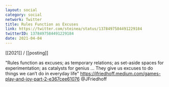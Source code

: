 ```yaml
---
layout: social
category: social
network: Twitter
title: Rules Function as Excuses
link: https://twitter.com/steinea/status/1378497584491229184
twitterID: 1378497584491229184
date: 2021-04-04
---
```


[[2021]] / [[posting]]

"Rules function as excuses; as temporary relations; as set-aside spaces for experimentation; as catalysts for genius ... They give us excuses to do things we can’t do in everyday life" <https://jfriedhoff.medium.com/games-play-and-joy-part-2-e367cee61076> @JFriedhoff
